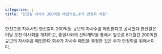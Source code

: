 ```yaml
---
categories: j
title: "한진칼 자사주 200억원 매입키로…주가 안정화 차원"
---
```

한진그룹 지주사인 한진칼이 200억원 규모의 자사주를 매입한다고 공시했다.한진칼은 이날 오전 이사회를 개최하고, 증권사와의 신탁계약을 통해서 앞으로 6개월간 200억원 규모의 자사주를 매입한다.회사가 자사주 매입을 결정한 것은 주가 안정화를 위해서이다.